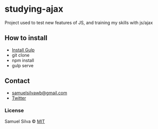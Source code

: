 # studying-ajax

Project used to test new features of JS, and training my skills with js/ajax

## How to install

- [Install Gulp](https://gulpjs.org/getting-started)
- git clone
- npm install
- gulp serve

## Contact

- samuelsilvawb@gmail.com
- [Twitter](https://twitter.com/samuelsilvadev)

### License

Samuel Silva &copy; [MIT](https://github.com/samuelsilvadev/studying-ajax/blob/master/LICENSE.md)



